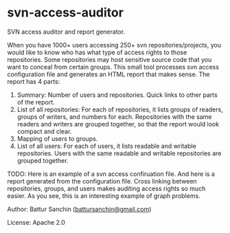 # svn-access-auditor
SVN access auditor and report generator.

When you have 1000+ users accessing 250+ svn repositories/projects, you would like to know who has what type of access rights to those repositories. Some repositories may host sensitive source code that you want to conceal from certain groups. This small tool processes svn access configuration file and generates an HTML report that makes sense. The report has 4 parts:

1. Summary: Number of users and repositories. Quick links to other parts of the report.
2. List of all repositories: For each of repositories, it lists groups of readers, groups of writers, and numbers for each. Repositories with the same readers and writers are grouped together, so that the report would look compact and clear.
3. Mapping of users to groups.
4. List of all users: For each of users, it lists readable and writable repositories. Users with the same readable and writable repositories are grouped together. 

TODO: Here is an example of a svn access confiruation file. And here is a report generated from the configuration file. Cross linking between repositories, groups, and users makes auditing access rights so much easier. As you see, this is an interesting example of graph problems.

Author: Battur Sanchin (battursanchin@gmail.com)

License: Apache 2.0
